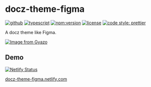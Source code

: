 # docz-theme-figma

[![github](https://badgen.net/badge//nju33,docz-theme-figma/000?icon=github&list=1)](https://github.com/nju33/docz-theme-figma)
[![typescript](https://badgen.net/badge/lang/typescript/0376c6)](https://www.typescriptlang.org/)
[![npm:version](https://badgen.net/npm/v/docz-theme-figma?icon=npm&label=)](https://www.npmjs.com/package/docz-theme-figma)
[![license](https://badgen.net/npm/license/docz-theme-figma)](https://github.com/nju33/docz-theme-figma/blob/master/LICENSE)
[![code style: prettier](https://badgen.net/badge//prettier/ff69b3?label=code%20style)](https://github.com/prettier/prettier)

A docz theme like Figma.

<!-- [![document:typedoc](https://badgen.net/badge/document/typedoc/9602ff)](https://docs--docz-theme-figma.netlify.com/) -->
<!-- [![browserslist](https://badgen.net/badge/browserslist/chrome,edge/ffd539?list=1)](https://browserl.ist/?q=last+1+chrome+version%2C+last+1+edge+version) -->

[![Image from Gyazo](https://i.gyazo.com/b12b5ee3918e96c12d5a854af128d3de.png)](https://gyazo.com/b12b5ee3918e96c12d5a854af128d3de)

## Demo

[![Netlify Status](https://api.netlify.com/api/v1/badges/2d06e1c5-26c0-4752-ac10-a653ab45a924/deploy-status)](https://app.netlify.com/sites/docz-theme-figma/deploys)

[docz-theme-figma.netlify.com](https://docz-theme-figma.netlify.com/atom/example/button)

